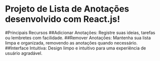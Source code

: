 # Projeto de Lista de Anotações desenvolvido com React.js!

#Principais Recursos
    ##Adicionar Anotações: Registre suas ideias, tarefas ou lembretes com facilidade.
    ##Remover Anotações: Mantenha sua lista limpa e organizada, removendo as anotações quando necessário.
    ##Interface Intuitiva: Design limpo e intuitivo para uma experiência de usuário agradável.